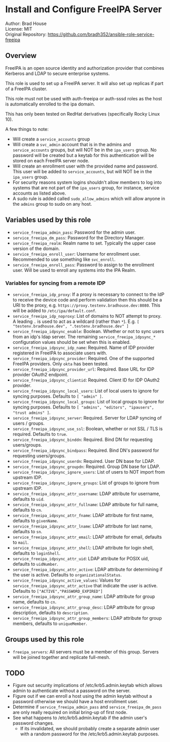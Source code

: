 # Install and Configure FreeIPA Server

Author: Brad House<br/>
License: MIT<br/>
Original Repository: https://github.com/bradh352/ansible-role-service-freeipa

## Overview

FreeIPA is an open source identity and authorization provider that combines
Kerberos and LDAP to secure enterprise systems.

This role is used to set up a FreeIPA server.  It will also set up replicas
if part of a FreeIPA cluster.

This role must not be used with auth-freeipa or auth-sssd roles as the host
is automatically enrolled to the ipa domain.

This has only been tested on RedHat derivatives (specifically Rocky Linux 10).

A few things to note:
 - Will create a `service_accounts` group
 - Will create a `svc_admin` account that is in the admins and
   `service_accounts` groups, but will NOT be in the `ipa_users` group.  No
   password will be created but a keytab for this authentication will be stored
   on each FreeIPA server node.
 - Will create an enrollment user with the provided name and password.  This
   user will be added to `service_accounts`, but will NOT be in the `ipa_users`
   group.
 - For security reasons system logins shouldn't allow members to log into
   systems that are not part of the `ipa_users` group, for instance, service
   accounts as listed above.
 - A sudo rule is added called `sudo_allow_admins` which will allow anyone in
   the `admins` group to sudo on any host.

## Variables used by this role

* `service_freeipa_admin_pass`: Password for the admin user.
* `service_freeipa_dm_pass`: Password for the Directory Manager.
* `service_freeipa_realm`: Realm name to set.  Typically the upper case version
  of the domain.
* `service_freeipa_enroll_user`: Username for enrollment user.  Recommended to
  use something like `svc_enroll`.
* `service_freeipa_enroll_pass`: Password to assign to the enrollment user.
  Will be used to enroll any systems into the IPA Realm.

### Variables for syncing from a remote IDP
* `service_freeipa_idp_proxy`: If a proxy is necessary to connect to the IdP to
  receive the device code and perform validation then this should be a URI
  to the proxy, e.g. `https://proxy.testenv.bradhouse.dev:8080`.  This will
  be added to `/etc/ipa/default.conf`.
* `service_freeipa_idp_noproxy`: List of domains to NOT attempt to proxy. A
  leading `.` is used to act as a wildcard (rather than `*`).
  E.g. `[ "testenv.bradhouse.dev", ".testenv.bradhouse.dev" ]`
* `service_freeipa_idpsync_enable`: Boolean.  Whether or not to sync users from
  an idp's ldap server. The remaining `service_freeipa_idpsync_*` configuration
  values should be set when this is enabled.
* `service_freeipa_idpsync_idp_name`: Required. Name of IDP provider registered
  in FreeIPA to associate users with.
* `service_freeipa_idpsync_provider`: Required. One of the supported FreeIPA
  providers.  Only `okta` has been tested.
* `service_freeipa_idpsync_provider_url`: Required. Base URL for IDP provider
  OAuth2 endpoint.
* `service_freeipa_idpsync_clientid`: Required. Client ID for IDP OAuth2
  provider.
* `service_freeipa_idpsync_local_users`: List of local users to ignore for
  syncing purposes.  Defaults to `[ "admin" ]`.
* `service_freeipa_idpsync_local_groups`: List of local groups to ignore for
  syncing purposes.  Defaults to
  `[ "admins", "editors", "ipausers", "trust admins" ]`.
* `service_freeipa_idpsync_server`: Required. Server for LDAP syncing of
  users / groups.
* `service_freeipa_idpsync_use_ssl`: Boolean, whether or not SSL / TLS is
  required. Defaults to `true`.
* `service_freeipa_idpsync_binddn`: Required. Bind DN for requesting
  users/groups.
* `service_freeipa_idpsync_bindpass`: Required. Bind DN's password for
  requesting users/groups.
* `service_freeipa_idpsync_userdn`: Required. User DN base for LDAP.
* `service_freeipa_idpsync_groupdn`: Required. Group DN base for LDAP.
* `service_freeipa_idpsync_ignore_users`: List of users to NOT import from
  upstream IDP.
* `service_freeipa_idpsync_ignore_groups`: List of groups to ignore from
  upstream IDP.
* `service_freeipa_idpsync_attr_username`: LDAP attribute for username, defaults
  to `uid`.
* `service_freeipa_idpsync_attr_fullname`: LDAP attribute for full name,
  defaults to `cn`.
* `service_freeipa_idpsync_attr_fname`: LDAP attribute for first name, defaults
  to `givenName`.
* `service_freeipa_idpsync_attr_lname`: LDAP attribute for last name, defaults
  to `sn`.
* `service_freeipa_idpsync_attr_email`: LDAP attribute for email, defaults to
  `mail`.
* `service_freeipa_idpsync_attr_shell`: LDAP attribute for login shell, defaults
  to `loginShell`.
* `service_freeipa_idpsync_attr_uid`: LDAP attribute for POSIX uid, defaults
  to `uidNumber`.
* `service_freeipa_idpsync_attr_active`: LDAP attribute for determining if the
  user is active. Defaults to `organizationalStatus`.
* `service_freeipa_idpsync_active_values`: Values for
  `service_freeipa_idpsync_attr_active` that indicate the user is active.
  Defaults to `["ACTIVE","PASSWORD_EXPIRED"]`
* `service_freeipa_idpsync_attr_group_name`: LDAP attribute for group name,
  defaults to `cn`.
* `service_freeipa_idpsync_attr_group_desc`: LDAP attribute for group
  description, defaults to `description`.
* `service_freeipa_idpsync_attr_group_members`: LDAP attribute for group
  members, defaults to `uniqueMember`.


## Groups used by this role

* `freeipa_servers`: All servers must be a member of this group.  Servers will
  be joined together and replicate full-mesh.

## TODO

* Figure out security implications of /etc/krb5.admin.keytab which allows admin
  to authenticate without a password on the server.
* Figure out if we can enroll a host using the admin keytab without a password
  otherwise we should have a host enrollment user.
* Determine if `service_freeipa_admin_pass` and `service_freeipa_dm_pass` are
  only really required on initial bring-up of first node.
* See what happens to /etc/krb5.admin.keytab if the admin user's password changes.
   * If its invalidated, we should probably create a separate admin user with a
     random password for the /etc/krb5.admin.keytab purposes.
